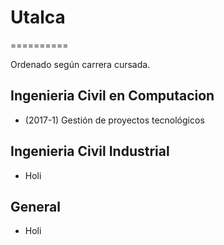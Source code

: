 # Utalca
==========

Ordenado según carrera cursada.

Ingenieria Civil en Computacion
--------------------
+ (2017-1) Gestión de proyectos tecnológicos

Ingenieria Civil Industrial
--------------------
+ Holi

General
--------------------
+ Holi